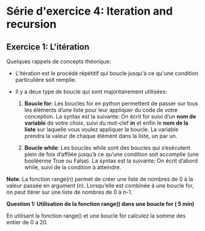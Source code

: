 # Série d'exercice 4: Iteration and recursion 

## Exercice 1: L'itération

Quelques rappels de concepts théorique: 

* L'itération est le procédé répétitif qui boucle jusqu'à ce qu'une condition particulière soit remplie. 
* Il y a deux type de boucle qui sont majoritairement utilisées:
  
  1. **Boucle for**: Les boucles for en python permettent de passer sur tous les éléments d’une liste pour leur appliquer
du code de votre conception. La syntax est la suivante:
On écrit for suivi d’un **nom de variable** de votre choix, suivi du mot-clef **in** et enfin le **nom de
la liste** sur laquelle vous voulez appliquer la boucle. La variable prendra la valeur de chaque
élément dans la liste, un par un. 

   2. **Boucle while**: Les boucles while sont des boucles qui s’exécutent plein de fois d’affilée jusqu’à ce qu’une condition
soit accomplie (une booléenne True ou False). La syntax est la suivante:
On écrit d’abord while, suivi de la condition à atteindre. 


**Note**: La fonction range(n) permet de créer une liste de nombres de 0 à la valeur passée en argument (n).
Lorsqu’elle est combinée à une boucle for, on peut itérer sur une liste de nombres de 0 à n-1.

**Question 1: Utilisation de la fonction range() dans une boucle for ( 5 min)**

En utilisant la fonction range() et une boucle for calculez la somme des entier de 0 a 20.
